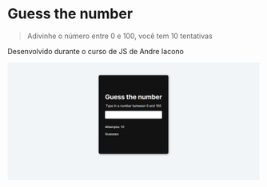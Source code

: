 # Guess the number

> Adivinhe o número entre 0 e 100, você tem 10 tentativas

Desenvolvido durante o curso de JS de Andre Iacono

![siteImg](./site.png)
